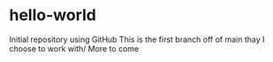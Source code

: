 # hello-world
Initial repository using GitHub
This is the first branch off of main thay I choose to work with/
More to come
